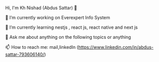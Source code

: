 
  Hi, I'm Kh Nishad (Abdus Sattar) 👋

 🔭 I’m currently working on Everexpert Info System
 
 🌱 I’m currently learning nestjs , react js, react native and next js
 
 💬 Ask me about anything on the following topics or anything
 
 📫 How to reach me: mail,linkedIn (https://www.linkedin.com/in/abdus-sattar-793606140/)  
 

